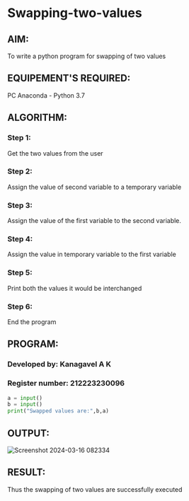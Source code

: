 # Swapping-two-values
## AIM:
To write a python program for swapping of two values
## EQUIPEMENT'S REQUIRED: 
PC
Anaconda - Python 3.7
## ALGORITHM: 
### Step 1:
Get the two values from the user
### Step 2: 
Assign the value of second variable to a temporary variable 
### Step 3: 
Assign the value of the first variable to the second variable.
### Step 4:  
Assign the value in temporary variable to the first variable
### Step 5: 
Print both the values it would be interchanged
### Step 6: 
End the program
## PROGRAM:
### Developed by: Kanagavel A K
### Register number: 212223230096
```Python
a = input()
b = input()
print("Swapped values are:",b,a)
```
## OUTPUT:
![Screenshot 2024-03-16 082334](https://github.com/KanagavelAK/Swapping-two-values/assets/151514454/b8d8128c-50b9-489e-bc6d-27423af7e367)

## RESULT:

Thus the swapping of two values are successfully executed



